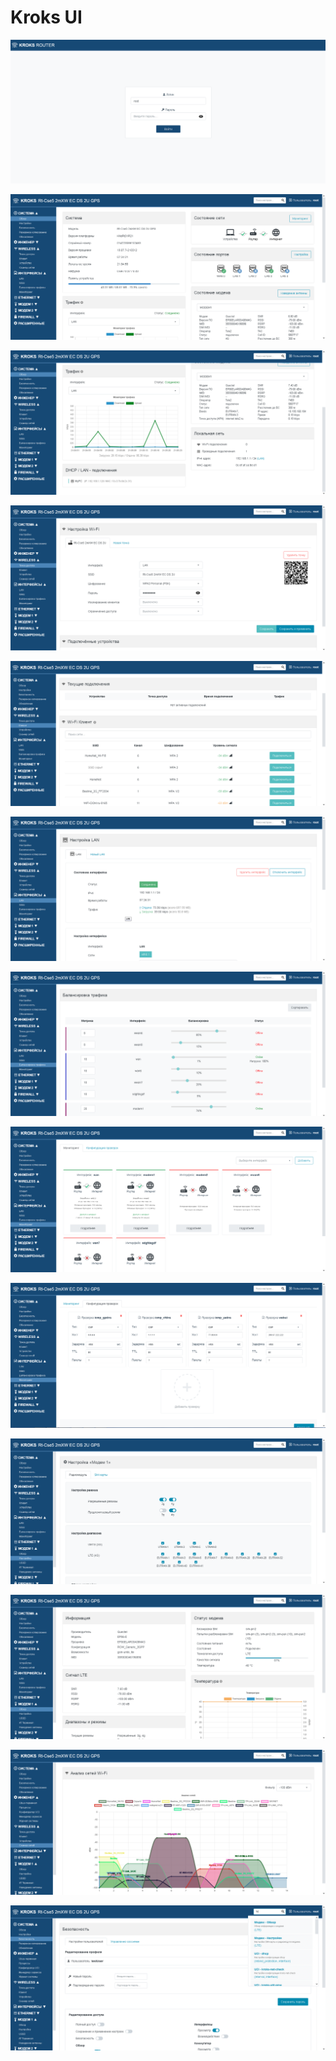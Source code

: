 # Kroks UI

<p align="center">
  <img src="https://github.com/Relhem/kroks-ui/blob/main/Screenshot%201.png?raw=true" title="hover text">
</p>

<p align="center">
  <img src="https://raw.githubusercontent.com/Relhem/kroks-ui/main/Screenshot%202.png" title="hover text">
</p>

<p align="center">
  <img src="https://raw.githubusercontent.com/Relhem/kroks-ui/main/Screenshot%203.png" title="hover text">
</p>

<p align="center">
  <img src="https://raw.githubusercontent.com/Relhem/kroks-ui/main/Screenshot%204.png" title="hover text">
</p>

<p align="center">
  <img src="https://raw.githubusercontent.com/Relhem/kroks-ui/main/Screenshot%205.png" title="hover text">
</p>

<p align="center">
  <img src="https://raw.githubusercontent.com/Relhem/kroks-ui/main/Screenshot%206.png" title="hover text">
</p>

<p align="center">
  <img src="https://raw.githubusercontent.com/Relhem/kroks-ui/main/Screenshot%207.png" title="hover text">
</p>

<p align="center">
  <img src="https://raw.githubusercontent.com/Relhem/kroks-ui/main/Screenshot%208.png" title="hover text">
</p>

<p align="center">
  <img src="https://raw.githubusercontent.com/Relhem/kroks-ui/main/Screenshot%209.png" title="hover text">
</p>


<p align="center">
  <img src="https://raw.githubusercontent.com/Relhem/kroks-ui/main/Screenshot%2010.png" title="hover text">
</p>

<p align="center">
  <img src="https://raw.githubusercontent.com/Relhem/kroks-ui/main/Screenshot%2011.png" title="hover text">
</p>

<p align="center">
  <img src="https://raw.githubusercontent.com/Relhem/kroks-ui/main/Screenshot%2012.png" title="hover text">
</p>

<p align="center">
  <img src="https://raw.githubusercontent.com/Relhem/kroks-ui/main/Screenshot%2013.png" title="hover text">
</p>
